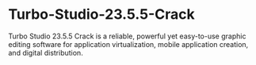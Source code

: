 # Turbo-Studio-23.5.5-Crack
Turbo Studio 23.5.5 Crack is a reliable, powerful yet easy-to-use graphic editing software for application virtualization, mobile application creation, and digital distribution.
